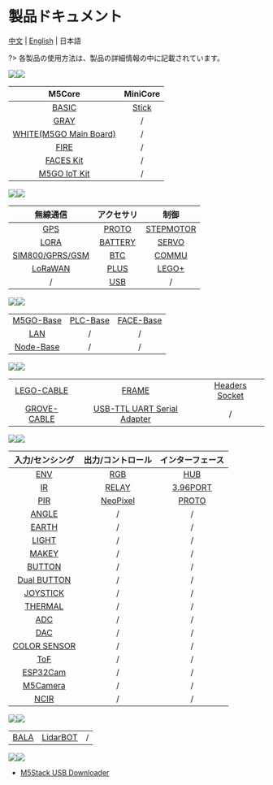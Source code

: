 # 製品ドキュメント

[中文](/zh_CN/product_documents) | [English](/en/product_documents) | 日本語

?> 各製品の使用方法は、製品の詳細情報の中に記載されています。

<!-- ## コア -->

<img src='assets/img/product_pics/1.jpg'><img src='assets/img/product_pics/cores.png'>

| M5Core | MiniCore |
|:------:|:--------:|
| [BASIC](ja/product_documents/m5stack-core/m5core_basic) | [Stick](ja/product_documents/m5stack-core/minicore_stick) |
| [GRAY](ja/product_documents/m5stack-core/m5core_gray)   | / |
| [WHITE(M5GO Main Board)](ja/product_documents/m5stack-core/m5core_white) | / |
| [FIRE](ja/product_documents/m5stack-core/m5core_fire)   | / |
| [FACES Kit](ja/product_documents/m5stack-core/face_kit) | / |
| [M5GO IoT Kit](ja/product_documents/m5stack-core/m5go_iot_starter_kit)| / |

<!-- ## モジュール -->

<img src='assets/img/product_pics/2.jpg'><img src='assets/img/product_pics/module.png'>

| 無線通信 | アクセサリ | 制御 |
|:---------------:|:-----------------:|:-----------:|
| [GPS](ja/product_documents/modules/module_gps) | [PROTO](ja/product_documents/modules/module_proto) | [STEPMOTOR](ja/product_documents/modules/module_stepmotor) |
| [LORA](ja/product_documents/modules/module_lora) | [BATTERY](ja/product_documents/modules/module_battery) | [SERVO](ja/product_documents/modules/module_servo) |
| [SIM800/GPRS/GSM](ja/product_documents/modules/module_sim800) | [BTC](ja/product_documents/modules/module_btc) | [COMMU](ja/product_documents/modules/module_commu) |
| [LoRaWAN](ja/product_documents/modules/module_lorawan) | [PLUS](ja/product_documents/modules/module_plus) | [LEGO+](ja/product_documents/modules/module_lego_plus) |
| / | [USB](ja/product_documents/modules/module_usb) | / |

<!-- ## ベース -->

<img src='assets/img/product_pics/5.jpg'><img src='assets/img/product_pics/bases.png'>

|     |     |     |
|:---:|:---:|:---:|
| [M5GO-Base](ja/product_documents/bases/m5go_base) | [PLC-Base](ja/product_documents/bases/plc_base) | [FACE-Base](ja/product_documents/bases/face_base) |
| [LAN](ja/product_documents/bases/lan_base)| / | / |
| [Node-Base](ja/product_documents/bases/node_base)| / | / |

<!-- ## アクセサリ -->

<img src='assets/img/product_pics/5.jpg'><img src='assets/img/product_pics/accessory.png'>

|     |     |     |
|:---:|:---:|:---:|
| [LEGO-CABLE](ja/product_documents/accessories/cables/lego_cable) | [FRAME](ja/product_documents/accessories/frame) | [Headers Socket](ja/product_documents/accessories/headers_socket) |
| [GROVE-CABLE](ja/product_documents/accessories/cables/grove_cable) | [USB-TTL UART Serial Adapter](ja/product_documents/accessories/usb_uart_adapter) | / |

<!-- ## ユニット -->

<img src='assets/img/product_pics/3.jpg'><img src='assets/img/product_pics/unit.png'>

| 入力/センシング | 出力/コントロール | インターフェース |
|:-------------:|:--------------:|:-------------:|
| [ENV](ja/product_documents/units/unit_env) | [RGB](ja/product_documents/units/unit_rgb) | [HUB](ja/product_documents/units/unit_hub) |
| [IR](ja/product_documents/units/unit_ir) | [RELAY](ja/product_documents/units/unit_relay) | [3.96PORT](ja/product_documents/units/unit_396port) |
| [PIR](ja/product_documents/units/unit_pir)                   | [NeoPixel](ja/product_documents/units/unit_neopixel) | [PROTO](ja/product_documents/units/unit_proto) |
| [ANGLE](ja/product_documents/units/unit_angle)               | / | / |
| [EARTH](ja/product_documents/units/unit_earth)               | / | / |
| [LIGHT](ja/product_documents/units/unit_light)               | / | / |
| [MAKEY](ja/product_documents/units/unit_makey)               | / | / |
| [BUTTON](ja/product_documents/units/unit_button)             | / | / |
| [Dual BUTTON](ja/product_documents/units/unit_dual_button)   | / | / |
| [JOYSTICK](ja/product_documents/units/unit_joystick)         | / | / |
| [THERMAL](ja/product_documents/units/unit_thermal)           | / | / |
| [ADC](ja/product_documents/units/unit_adc)                   | / | / |
| [DAC](ja/product_documents/units/unit_dac)                   | / | / |
| [COLOR SENSOR](ja/product_documents/units/unit_color_sensor) | / | / |
| [ToF](ja/product_documents/units/unit_tof)                   | / | / |
| [ESP32Cam](ja/product_documents/units/unit_esp32cam)         | / | / |
| [M5Camera](ja/product_documents/units/unit_m5camera)         | / | / |
| [NCIR](ja/product_documents/units/unit_ncir)                 | / | / |

<!-- ## アプリケーション -->

<img src='assets/img/product_pics/4.jpg'><img src='assets/img/product_pics/application.png'>

|   |   |   |
|:--|:--|:--|
| [BALA](ja/product_documents/applications/application_bala) | [LidarBOT](ja/product_documents/applications/application_lidarbot) | / |

<!-- ## ツール -->

<img src='assets/img/product_pics/6.jpg'><img src='assets/img/product_pics/tool.png'>

- [M5Stack USB Downloader](ja/product_documents/tools/tool_usb_downloader)
